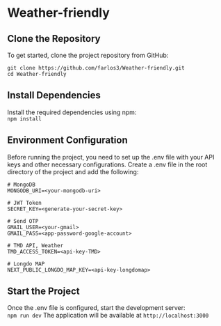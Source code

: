 # Weather-friendly

## Clone the Repository
To get started, clone the project repository from GitHub:
```
git clone https://github.com/farlos3/Weather-friendly.git
cd Weather-friendly
```

## Install Dependencies
Install the required dependencies using npm: <br>
```npm install```

## Environment Configuration
Before running the project, you need to set up the .env file with your API keys and other necessary configurations. Create a .env file in the root directory of the project and add the following:
```
# MongoDB
MONGODB_URI=<your-mongodb-uri>

# JWT Token
SECRET_KEY=<generate-your-secret-key>

# Send OTP
GMAIL_USER=<your-gmail>
GMAIL_PASS=<app-password-google-account>

# TMD API, Weather
TMD_ACCESS_TOKEN=<api-key-TMD>

# Longdo MAP
NEXT_PUBLIC_LONGDO_MAP_KEY=<api-key-longdomap>
```

## Start the Project
Once the .env file is configured, start the development server: <br>
```npm run dev```
The application will be available at ```http://localhost:3000```
